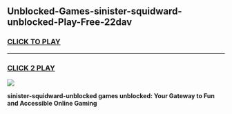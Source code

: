 
## Unblocked-Games-sinister-squidward-unblocked-Play-Free-22dav
<h3>
<a href="https://premium76.site?title=sinister-squidward-unblocked&ref=23A">CLICK TO PLAY</a></h3>
<hr>

<h3>
<a href="https://premium76.site?title=sinister-squidward-unblocked&ref=23A">CLICK 2 PLAY</a>
  
</h3>

<a href="https://premium76.site?title=sinister-squidward-unblocked&ref=23A"><img src="https://clearcache.store/games.png"></a>


**sinister-squidward-unblocked games unblocked: Your Gateway to Fun and Accessible Online Gaming**
